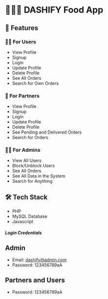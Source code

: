# 🍔🥗🍕 DASHIFY Food App

## 🌟 Features

### 🙋‍♂️ For Users

- View Profile
- Signup
- Login
- Update Profile
- Delete Profile
- See All Orders
- Search for Own Orders

### 🤝 For Partners

- View Profile
- Signup
- Login
- Update Profile
- Delete Profile
- See Pending and Delivered Orders
- Search for Orders

### 👮‍♂️ For Admins

- View All Users
- Block/Unblock Users
- See All Orders
- See All Data in the System
- Search for Anything

## 🛠️ Tech Stack

- PHP
- MySQL  Database
- Javascript

##### Login Credentials

## Admin

- Email: dashify@admin.com
- Password: 123456789aA

## Partners and Users

- Password: 123456789aA
